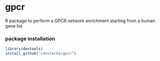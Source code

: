 # gpcr
R package to perform a GPCR network enrichment starting from a human gene list


### package installation
```r
library(devtools)
install_github("cdesterke/gpcr")
```
